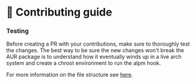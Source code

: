 # :repeat: Contributing guide

### Testing

Before creating a PR with your contributions, make sure to thoroughly test the changes. The best way to be sure the new changes won't break the AUR package is to understand how it eventually winds up in a live arch system and create a chroot environment to run the alpm hook.

For more information on the file structure see [here](./docs.md).
